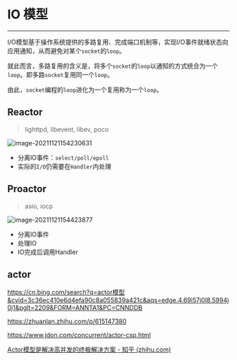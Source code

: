 # IO 模型

---

​		I/O模型基于操作系统提供的多路复用、完成端口机制等，实现I/O事件就绪状态向应用通知，从而避免对某个`socket`的`loop`。

​		就此而言，多路复用的含义是，将多个`socket`的`loop`以通知的方式统合为一个`loop`。即多路`socket`复用同一个`loop`。

​		由此，`socket`编程的`loop`进化为一个复用称为一个`loop`。

## Reactor

> lighttpd, libevent, libev, poco

![image-20211121154230631](https://gitee.com/masstsing/picgo-picserver/raw/master/image-20211121154230631.png)

- 分离IO事件：`select/poll/epoll`
- 实际的``I/O``仍需要在``Handler``内处理

## Proactor

> asio, iocp

![image-20211121154423877](https://gitee.com/masstsing/picgo-picserver/raw/master/image-20211121154423877.png)

- 分离IO事件
- 处理IO
- IO完成后调用Handler



## actor



https://cn.bing.com/search?q=actor模型&cvid=3c36ec410e6d4efa90c8a055839a421c&aqs=edge.4.69i57j0l8.5994j0j1&pglt=2209&FORM=ANNTA1&PC=CNNDDB

https://zhuanlan.zhihu.com/p/615147380



https://www.jdon.com/concurrent/actor-csp.html



[Actor模型是解决高并发的终极解决方案 - 知乎 (zhihu.com)](https://zhuanlan.zhihu.com/p/86460724)
